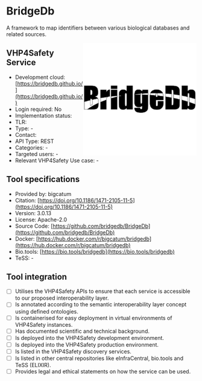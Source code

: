 # BridgeDb

A framework to map identifiers between various biological databases and related sources.

<img width="300" align="right"
     alt="screenshot of the service" 
     src="bridgedb.png">
## VHP4Safety Service

* Development cloud: [https://bridgedb.github.io/](https://bridgedb.github.io/)
* Login required: No
* Implementation status: 
* TLR: 
* Type: -
* Contact: 
* API Type: REST
* Categories: -
* Targeted users: -
* Relevant VHP4Safety Use case: -

## Tool specifications

* Provided by: bigcatum
* Citation: [https://doi.org/10.1186/1471-2105-11-5](https://doi.org/10.1186/1471-2105-11-5)
* Version: 3.0.13
* License: Apache-2.0
* Source Code: [https://github.com/bridgedb/BridgeDb](https://github.com/bridgedb/BridgeDb)
* Docker: [https://hub.docker.com/r/bigcatum/bridgedb](https://hub.docker.com/r/bigcatum/bridgedb)
* Bio.tools: [https://bio.tools/bridgedb](https://bio.tools/bridgedb)
* TeSS: -

## Tool integration

- [ ] Utilises the VHP4Safety APIs to ensure that each service is accessible to our proposed interoperability layer.
- [ ] Is annotated according to the semantic interoperability layer concept using defined ontologies.
- [ ] Is containerised for easy deployment in virtual environments of VHP4Safety instances.
- [ ] Has documented scientific and technical background.
- [ ] Is deployed into the VHP4Safety development environment.
- [ ] Is deployed into the VHP4Safety production environment.
- [ ] Is listed in the VHP4Safety discovery services.
- [ ] Is listed in other central repositories like eInfraCentral, bio.tools and TeSS (ELIXIR).
- [ ] Provides legal and ethical statements on how the service can be used.

<script type="application/ld+json">
{
  "@context": "https://schema.org/",
  "@type": "SoftwareApplication",
  "http://purl.org/dc/terms/conformsTo": {
      "@type": "CreativeWork", "@id": "https://bioschemas.org/profiles/ComputationalTool/1.0-RELEASE"
  },
  "@id" : "https://vhp4safety.github.io/cloud/service/bridgedb",
  "name": "BridgeDb", 
  "description": "A framework to map identifiers between various biological databases and related sources.",
  "url": "https://bridgedb.github.io/",
  "softwareVersion": "3.0.13",
  "license": "https://www.apache.org/licenses/LICENSE-2.0"
}
</script>
